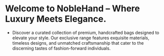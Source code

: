 # Welcome to NobleHand – Where Luxury Meets Elegance.

- Discover a curated collection of premium, handcrafted bags designed to elevate your style. Our exclusive range features exquisite materials, timeless designs, and unmatched craftsmanship that cater to the discerning tastes of fashion-forward individuals.
